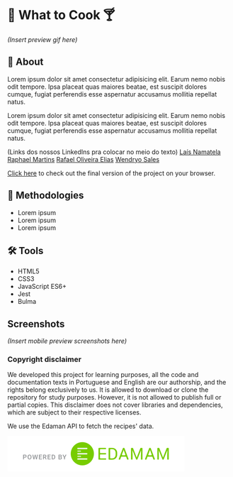 # :fork_and_knife: What to Cook :cocktail:

_(Insert preview gif here)_

## :page_with_curl: About

Lorem ipsum dolor sit amet consectetur adipisicing elit. Earum nemo nobis odit tempore. Ipsa placeat quas maiores beatae, est suscipit dolores cumque, fugiat perferendis esse aspernatur accusamus mollitia repellat natus.

Lorem ipsum dolor sit amet consectetur adipisicing elit. Earum nemo nobis odit tempore. Ipsa placeat quas maiores beatae, est suscipit dolores cumque, fugiat perferendis esse aspernatur accusamus mollitia repellat natus.

(Links dos nossos LinkedIns pra colocar no meio do texto)
[Laís Namatela](https://www.linkedin.com/in/la%C3%ADs-nametala/)
[Raphael Martins](https://www.linkedin.com/in/raphaelameidamartins/)
[Rafael Oliveira Elias](https://www.linkedin.com/in/rafael-oliveira-elias-865bb3154/)
[Wendryo Sales](https://www.linkedin.com/in/wendryosales/)

[Click here](https://raphaelalmeidamartins.github.io/what-to-cook-web-app) to check out the final version of the project on your browser.

## :memo: Methodologies

* Lorem ipsum
* Lorem ipsum
* Lorem ipsum

## :hammer_and_wrench: Tools

* HTML5
* CSS3
* JavaScript ES6+
* Jest
* Bulma

## Screenshots

_(Insert mobile preview screenshots here)_

### Copyright disclaimer

We developed this project for learning purposes, all the code and documentation texts in Portuguese and English are our authorship, and the rights belong exclusively to us. It is allowed to download or clone the repository for study purposes. However, it is not allowed to publish full or partial copies. This disclaimer does not cover libraries and dependencies, which are subject to their respective licenses.

We use the Edaman API to fetch the recipes' data.

![Edaman attribution](imgs/Edamam_Badge_Transparent.svg)
